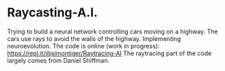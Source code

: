 # Raycasting-A.I.
Trying to build a neural network controlling cars moving on a highway. The cars use rays to avoid the walls of the highway. Implementing neuroevolution. The code is online (work in progress): https://repl.it/@simontiger/Raytracing-AI  The raytracing part of the code largely comes from Daniel Shiffman.
